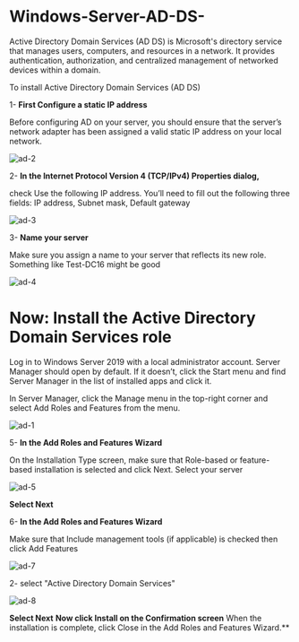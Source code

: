 # Windows-Server-AD-DS-
Active Directory Domain Services (AD DS) is Microsoft's directory service that manages users, computers, and resources in a network. It provides authentication, authorization, and centralized management of networked devices within a domain.

To install Active Directory Domain Services (AD DS)

1- **First Configure a static IP address**

Before configuring AD on your server, you should ensure that the server’s network adapter has been assigned a valid static IP address on your local network.

![ad-2](https://github.com/user-attachments/assets/084e6a0f-85d8-46d2-8bf7-c877a7e6cec1)

2- **In the Internet Protocol Version 4 (TCP/IPv4) Properties dialog,**

check Use the following IP address. You’ll need to fill out the following three fields: IP address, Subnet mask, Default gateway

![ad-3](https://github.com/user-attachments/assets/7c1e74c0-5bd0-49d3-bf62-cf4cd1d092e6)

3- **Name your server**

Make sure you assign a name to your server that reflects its new role. Something like Test-DC16 might be good

![ad-4](https://github.com/user-attachments/assets/4f91f09f-c5ae-4f10-a849-71d2ff4b4f04)

# Now: Install the Active Directory Domain Services role

Log in to Windows Server 2019 with a local administrator account.
Server Manager should open by default. If it doesn’t, click the Start menu and find Server Manager in the list of installed apps and click it.

In Server Manager, click the Manage menu in the top-right corner and select Add Roles and Features from the menu.

![ad-1](https://github.com/user-attachments/assets/321b772c-ec71-4073-b09e-4902e41eb46b)

5- **In the Add Roles and Features Wizard**

On the Installation Type screen, make sure that Role-based or feature-based installation is selected and click Next.
Select your server

![ad-5](https://github.com/user-attachments/assets/372dd6b3-25de-402c-8ad7-a0a53b78a7c3)


**Select Next**

6- **In the Add Roles and Features Wizard**

Make sure that Include management tools (if applicable) is checked then click Add Features

![ad-7](https://github.com/user-attachments/assets/551c03ca-bfad-448e-bdee-a3b521ad6dc9)

2-  select "Active Directory Domain Services"

![ad-8](https://github.com/user-attachments/assets/36d5c432-c930-482c-ac18-367ac7f9da37)

**Select Next**
**Now click Install on the Confirmation screen**
When the installation is complete, click Close in the Add Roles and Features Wizard.**




























